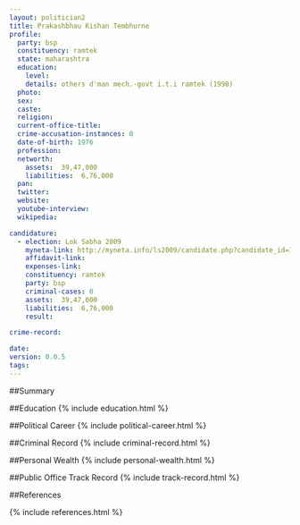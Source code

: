 ```yaml
---
layout: politician2
title: Prakashbhau Kishan Tembhurne
profile: 
  party: bsp
  constituency: ramtek
  state: maharashtra
  education: 
    level: 
    details: others d'man mech.-govt i.t.i ramtek (1998)
  photo: 
  sex: 
  caste: 
  religion: 
  current-office-title: 
  crime-accusation-instances: 0
  date-of-birth: 1976
  profession: 
  networth: 
    assets:  39,47,000
    liabilities:  6,76,000
  pan: 
  twitter: 
  website: 
  youtube-interview: 
  wikipedia: 

candidature: 
  - election: Lok Sabha 2009
    myneta-link: http://myneta.info/ls2009/candidate.php?candidate_id=1955
    affidavit-link: 
    expenses-link: 
    constituency: ramtek 
    party: bsp
    criminal-cases: 0
    assets:  39,47,000
    liabilities:  6,76,000
    result:  

crime-record: 

date: 
version: 0.0.5
tags: 
---
```

##Summary


##Education
{% include education.html %}


##Political Career
{% include political-career.html %}


##Criminal Record
{% include criminal-record.html %}


##Personal Wealth
{% include personal-wealth.html %}


##Public Office Track Record
{% include track-record.html %}


##References


{% include references.html %}